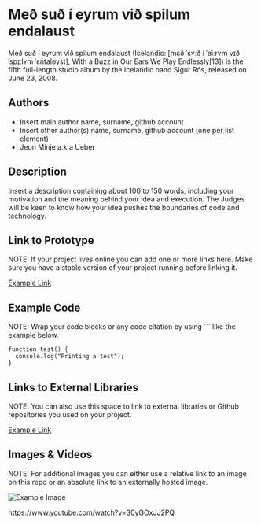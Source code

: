 # Með suð í eyrum við spilum endalaust 

Með suð í eyrum við spilum endalaust (Icelandic: [mɛð ˈsʏːð i ˈeiːrʏm vɪð ˈspɪːlʏm ˈɛntaløyst], With a Buzz in Our Ears We Play Endlessly[13]) is the fifth full-length studio album by the Icelandic band Sigur Rós, released on June 23, 2008.

## Authors
- Insert main author name, surname, github account
- Insert other author(s) name, surname, github account (one per list element)
- Jeon Minje a.k.a Ueber

## Description
Insert a description containing about 100 to 150 words, including your motivation and the meaning behind your idea and execution. The Judges will be keen to know how your idea pushes the boundaries of code and technology. 

## Link to Prototype
NOTE: If your project lives online you can add one or more links here. Make sure you have a stable version of your project running before linking it.

[Example Link](http://www.google.com "Example Link")

## Example Code
NOTE: Wrap your code blocks or any code citation by using ``` like the example below.
```
function test() {
  console.log("Printing a test");
}
```
## Links to External Libraries
 NOTE: You can also use this space to link to external libraries or Github repositories you used on your project.

[Example Link](http://www.google.com "Example Link")

## Images & Videos
NOTE: For additional images you can either use a relative link to an image on this repo or an absolute link to an externally hosted image.

![Example Image](project_images/cover.jpg?raw=true "Example Image")

https://www.youtube.com/watch?v=30yGOxJJ2PQ
